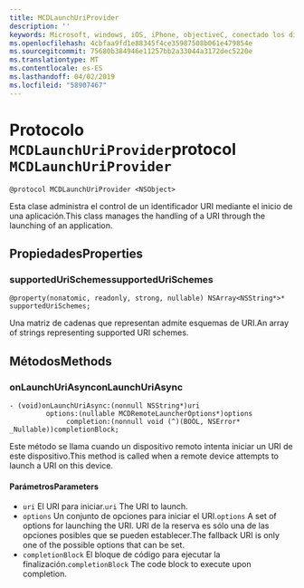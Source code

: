 ```yaml
---
title: MCDLaunchUriProvider
description: ''
keywords: Microsoft, windows, iOS, iPhone, objectiveC, conectado los dispositivos, proyecto Roma
ms.openlocfilehash: 4cbfaa9fd1e88345f4ce35987508b061e479854e
ms.sourcegitcommit: 75680b384946e11257bb2a33044a3172dec5220e
ms.translationtype: MT
ms.contentlocale: es-ES
ms.lasthandoff: 04/02/2019
ms.locfileid: "58907467"
---
```

# <a name="protocol-mcdlaunchuriprovider"></a><span data-ttu-id="f9f1c-103">Protocolo `MCDLaunchUriProvider`</span><span class="sxs-lookup"><span data-stu-id="f9f1c-103">protocol `MCDLaunchUriProvider`</span></span>

```
@protocol MCDLaunchUriProvider <NSObject>
```

<span data-ttu-id="f9f1c-104">Esta clase administra el control de un identificador URI mediante el inicio de una aplicación.</span><span class="sxs-lookup"><span data-stu-id="f9f1c-104">This class manages the handling of a URI through the launching of an application.</span></span>

## <a name="properties"></a><span data-ttu-id="f9f1c-105">Propiedades</span><span class="sxs-lookup"><span data-stu-id="f9f1c-105">Properties</span></span> 
### <a name="supportedurischemes"></a><span data-ttu-id="f9f1c-106">supportedUriSchemes</span><span class="sxs-lookup"><span data-stu-id="f9f1c-106">supportedUriSchemes</span></span>
`@property(nonatomic, readonly, strong, nullable) NSArray<NSString*>* supportedUriSchemes;`

<span data-ttu-id="f9f1c-107">Una matriz de cadenas que representan admite esquemas de URI.</span><span class="sxs-lookup"><span data-stu-id="f9f1c-107">An array of strings representing supported URI schemes.</span></span>

## <a name="methods"></a><span data-ttu-id="f9f1c-108">Métodos</span><span class="sxs-lookup"><span data-stu-id="f9f1c-108">Methods</span></span>

### <a name="onlaunchuriasync"></a><span data-ttu-id="f9f1c-109">onLaunchUriAsync</span><span class="sxs-lookup"><span data-stu-id="f9f1c-109">onLaunchUriAsync</span></span>
```
- (void)onLaunchUriAsync:(nonnull NSString*)uri
         options:(nullable MCDRemoteLauncherOptions*)options
              completion:(nonnull void (^)(BOOL, NSError* _Nullable))completionBlock;
```

<span data-ttu-id="f9f1c-110">Este método se llama cuando un dispositivo remoto intenta iniciar un URI de este dispositivo.</span><span class="sxs-lookup"><span data-stu-id="f9f1c-110">This method is called when a remote device attempts to launch a URI on this device.</span></span>

#### <a name="parameters"></a><span data-ttu-id="f9f1c-111">Parámetros</span><span class="sxs-lookup"><span data-stu-id="f9f1c-111">Parameters</span></span> 
* <span data-ttu-id="f9f1c-112">`uri` El URI para iniciar.</span><span class="sxs-lookup"><span data-stu-id="f9f1c-112">`uri` The URI to launch.</span></span>
* <span data-ttu-id="f9f1c-113">`options` Un conjunto de opciones para iniciar el URI.</span><span class="sxs-lookup"><span data-stu-id="f9f1c-113">`options` A set of options for launching the URI.</span></span> <span data-ttu-id="f9f1c-114">URI de la reserva es sólo una de las opciones posibles que se pueden establecer.</span><span class="sxs-lookup"><span data-stu-id="f9f1c-114">The fallback URI is only one of the possible options that can be set.</span></span>
* <span data-ttu-id="f9f1c-115">`completionBlock` El bloque de código para ejecutar la finalización.</span><span class="sxs-lookup"><span data-stu-id="f9f1c-115">`completionBlock` The code block to execute upon completion.</span></span>